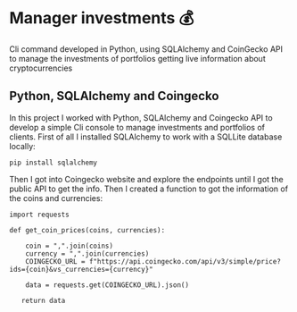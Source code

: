 # Manager investments :moneybag:
Cli command developed in Python, using SQLAlchemy and CoinGecko API to manage the investments of portfolios getting live information about cryptocurrencies

## __Python, SQLAlchemy and Coingecko__  

In this project I worked with Python, SQLAlchemy and Coingecko API to develop a simple Cli console to manage investments and portfolios of clients.
First of all I installed SQLAlchemy to work with a SQLLite database locally:

`pip install sqlalchemy`

Then I got into Coingecko website and explore the endpoints until I got the public API to get the info. 
Then I created a function to got the information of the coins and currencies:


```
import requests

def get_coin_prices(coins, currencies):

    coin = ",".join(coins)
    currency = ",".join(currencies)
    COINGECKO_URL = f"https://api.coingecko.com/api/v3/simple/price?ids={coin}&vs_currencies={currency}"

    data = requests.get(COINGECKO_URL).json()

   return data
```


